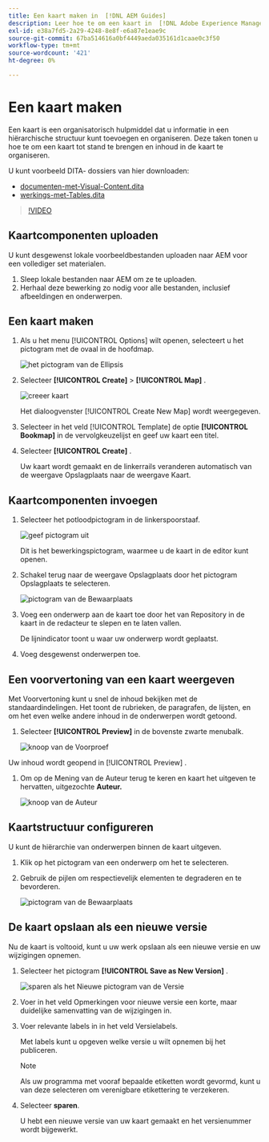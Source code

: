 ```yaml
---
title: Een kaart maken in  [!DNL AEM Guides]
description: Leer hoe te om een kaart in  [!DNL Adobe Experience Manager Guides] te creëren
exl-id: e38a7fd5-2a29-4248-8e8f-e6a87e1eae9c
source-git-commit: 67ba514616a0bf4449aeda035161d1caae0c3f50
workflow-type: tm+mt
source-wordcount: '421'
ht-degree: 0%

---
```


# Een kaart maken

Een kaart is een organisatorisch hulpmiddel dat u informatie in een hiërarchische structuur kunt toevoegen en organiseren. Deze taken tonen u hoe te om een kaart tot stand te brengen en inhoud in de kaart te organiseren.

U kunt voorbeeld DITA- dossiers van hier downloaden:

* [ documenten-met-Visual-Content.dita ](assets/working-with-maps/Documents-with-Visual-Content.dita)
* [ werkings-met-Tables.dita ](assets/working-with-maps/Working-with-Tables.dita)

>[!VIDEO](https://video.tv.adobe.com/v/336725?quality=12&learn=on)

## Kaartcomponenten uploaden

U kunt desgewenst lokale voorbeeldbestanden uploaden naar AEM voor een vollediger set materialen.

1. Sleep lokale bestanden naar AEM om ze te uploaden.
1. Herhaal deze bewerking zo nodig voor alle bestanden, inclusief afbeeldingen en onderwerpen.

## Een kaart maken

1. Als u het menu [!UICONTROL Options] wilt openen, selecteert u het pictogram met de ovaal in de hoofdmap.

   ![ het pictogram van de Ellipsis ](images/lesson-8/ellipses-9.png)

1. Selecteer **[!UICONTROL Create]** > **[!UICONTROL Map]** .


   ![ creeer kaart ](images/lesson-8/create-map-with-markings.png)

   Het dialoogvenster [!UICONTROL Create New Map] wordt weergegeven.

1. Selecteer in het veld [!UICONTROL Template] de optie **[!UICONTROL Bookmap]** in de vervolgkeuzelijst en geef uw kaart een titel.
1. Selecteer **[!UICONTROL Create]** .

   Uw kaart wordt gemaakt en de linkerrails veranderen automatisch van de weergave Opslagplaats naar de weergave Kaart.

## Kaartcomponenten invoegen

1. Selecteer het potloodpictogram in de linkerspoorstaaf.

   ![ geef pictogram ](images/lesson-8/pencil-icon.png) uit

   Dit is het bewerkingspictogram, waarmee u de kaart in de editor kunt openen.

1. Schakel terug naar de weergave Opslagplaats door het pictogram Opslagplaats te selecteren.

   ![ pictogram van de Bewaarplaats ](images/common/repository-icon.png)

1. Voeg een onderwerp aan de kaart toe door het van Repository in de kaart in de redacteur te slepen en te laten vallen.

   De lijnindicator toont u waar uw onderwerp wordt geplaatst.

1. Voeg desgewenst onderwerpen toe.

## Een voorvertoning van een kaart weergeven

Met Voorvertoning kunt u snel de inhoud bekijken met de standaardindelingen. Het toont de rubrieken, de paragrafen, de lijsten, en om het even welke andere inhoud in de onderwerpen wordt getoond.

1. Selecteer **[!UICONTROL Preview]** in de bovenste zwarte menubalk.

   ![ knoop van de Voorproef ](images/common/select-preview.png)

Uw inhoud wordt geopend in [!UICONTROL Preview] .

1. Om op de Mening van de Auteur terug te keren en kaart het uitgeven te hervatten, uitgezochte **Auteur.**

   ![ knoop van de Auteur ](images/lesson-5/author-map.png)

## Kaartstructuur configureren

U kunt de hiërarchie van onderwerpen binnen de kaart uitgeven.

1. Klik op het pictogram van een onderwerp om het te selecteren.
1. Gebruik de pijlen om respectievelijk elementen te degraderen en te bevorderen.

   ![ pictogram van de Bewaarplaats ](images/lesson-8/left-right.png)

## De kaart opslaan als een nieuwe versie

Nu de kaart is voltooid, kunt u uw werk opslaan als een nieuwe versie en uw wijzigingen opnemen.

1. Selecteer het pictogram **[!UICONTROL Save as New Version]** .

   ![ sparen als het Nieuwe pictogram van de Versie ](images/common/save-as-new-version.png)

1. Voer in het veld Opmerkingen voor nieuwe versie een korte, maar duidelijke samenvatting van de wijzigingen in.

1. Voer relevante labels in in het veld Versielabels.

   Met labels kunt u opgeven welke versie u wilt opnemen bij het publiceren.

   >[!NOTE]
   > 
   > Als uw programma met vooraf bepaalde etiketten wordt gevormd, kunt u van deze selecteren om verenigbare etikettering te verzekeren.

1. Selecteer **sparen**.

   U hebt een nieuwe versie van uw kaart gemaakt en het versienummer wordt bijgewerkt.
